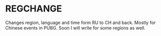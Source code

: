# REGCHANGE
 Changes region, language and time form RU to CH and back. Mostly for Chinese events in PUBG. Soon I will write for some regions as well.
